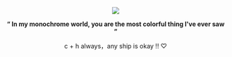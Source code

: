 
<p align="center">
  <img src="https://files.catbox.moe/14fnhl.jpeg" />
</p>


</p> <p align="center"> <b>“ In my monochrome world, you are the most colorful thing I've ever saw ”</b>


</p> <p align="center"> c + h always，any ship is okay !! ♡
